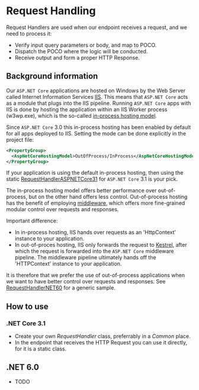 # Request Handling

Request Handlers are used when our endpoint receives a request, and we need to process it:
- Verify input query parameters or body, and map to POCO.
- Dispatch the POCO where the logic will be conducted.
- Receive output and form a proper HTTP Response.

## Background information

Our `ASP.NET Core` applications are hosted on Windows by the Web Server called Internet Information Services [IIS](https://docs.microsoft.com/en-us/aspnet/core/host-and-deploy/iis/?view=aspnetcore-6.0). This means that `ASP.NET Core` acts as a module that plugs into the IIS pipeline. Running `ASP.NET Core` apps with IIS is done by hosting the application within an IIS Worker process (w3wp.exe), which is the so-called [in-process hosting model](https://docs.microsoft.com/en-us/aspnet/core/host-and-deploy/iis/in-process-hosting?view=aspnetcore-6.0).

Since `ASP.NET Core` 3.0 this in-process hosting has been enabled by default for all apps deployed to IIS. Setting the mode can be done explicitly in the project file:

``` XML
<PropertyGroup>
  <AspNetCoreHostingModel>OutOfProcess/InProcess</AspNetCoreHostingModel>
</PropertyGroup>
```

If your application is using the default in-process hosting, then using the static [RequestHandlerASPNETCore31](TODO) for `ASP.NET Core` 3.1 is your pick. 

The in-process hosting model offers better performance over out-of-process, but on the other hand offers less control. Out-of-process hosting has the benefit of employing [middleware](https://docs.microsoft.com/en-us/aspnet/core/fundamentals/middleware/?view=aspnetcore-6.0), which offers more fine-grained modular control over requests and responses. 

Important difference:
- In in-process hosting, IIS hands over requests as an 'HttpContext' instance to your application.
- In out-of-proces hosting, IIS only forwards the request to [Kestrel](https://docs.microsoft.com/en-us/aspnet/core/fundamentals/servers/kestrel?view=aspnetcore-6.0), after which the request is forwarded into the `ASP.NET Core` middleware pipeline. The middleware pipeline ultimately hands off the 'HTTPContext' instance to your application.

It is therefore that we prefer the use of out-of-process applications when we want to have better control over requests and responses. See [RequestHandlerNET60](TODO) for a generic sample.


## How to use

### .NET Core 3.1

- Create your own _RequestHandler_ class, preferrably in a _Common_ place.
- In the endpoint that receives the HTTP Request you can use it directly, for it is a static class.

## .NET 6.0

- TODO
